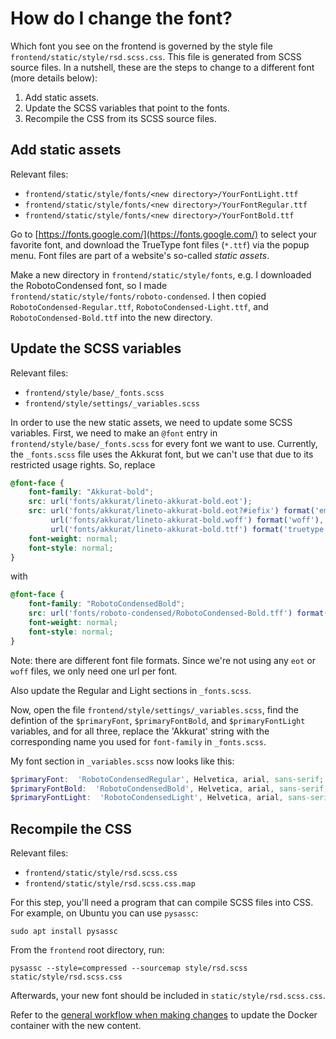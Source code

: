 # How do I change the font?

Which font you see on the frontend is governed by the style file `frontend/static/style/rsd.scss.css`. This file is generated from SCSS source
files. In a nutshell, these are the steps to change to a different font (more
details below):

1. Add static assets.
1. Update the SCSS variables that point to the fonts.
1. Recompile the CSS from its SCSS source files.


## Add static assets

Relevant files:

- `frontend/static/style/fonts/<new directory>/YourFontLight.ttf`
- `frontend/static/style/fonts/<new directory>/YourFontRegular.ttf`
- `frontend/static/style/fonts/<new directory>/YourFontBold.ttf`

Go to [https://fonts.google.com/](https://fonts.google.com/) to select your
favorite font, and download the TrueType font files (`*.ttf`) via the popup
menu. Font files are part of a website's so-called _static assets_.

Make a new directory in `frontend/static/style/fonts`, e.g. I downloaded
the RobotoCondensed font, so I made `frontend/static/style/fonts/roboto-condensed`.
I then copied `RobotoCondensed-Regular.ttf`, `RobotoCondensed-Light.ttf`, and `RobotoCondensed-Bold.ttf` into the new directory.

## Update the SCSS variables

Relevant files:

- `frontend/style/base/_fonts.scss`
- `frontend/style/settings/_variables.scss`

In order to use the new static assets, we need to update some SCSS variables. First,
we need to make an `@font` entry in `frontend/style/base/_fonts.scss` for every font we want to use. Currently, the `_fonts.scss` file uses the Akkurat font, but we can't use that due to its restricted usage rights. So, replace

```scss
@font-face {
    font-family: "Akkurat-bold";
    src: url('fonts/akkurat/lineto-akkurat-bold.eot');
    src: url('fonts/akkurat/lineto-akkurat-bold.eot?#iefix') format('embedded-opentype'),
         url('fonts/akkurat/lineto-akkurat-bold.woff') format('woff'),
         url('fonts/akkurat/lineto-akkurat-bold.ttf') format('truetype');
    font-weight: normal;
    font-style: normal;
}
```

with


```scss
@font-face {
    font-family: "RobotoCondensedBold";
    src: url('fonts/roboto-condensed/RobotoCondensed-Bold.tff') format('truetype');
    font-weight: normal;
    font-style: normal;
}
```

Note: there are different font file formats. Since we're not using any `eot` or `woff` files, we only need one url per font.

Also update the Regular and Light sections in `_fonts.scss`.

Now, open the file `frontend/style/settings/_variables.scss`, find the
defintion of the `$primaryFont`, `$primaryFontBold`, and
`$primaryFontLight` variables, and for all three, replace the 'Akkurat' string
with the corresponding name you used for `font-family` in `_fonts.scss`.

My font section in `_variables.scss` now looks like this:

```scss
$primaryFont:  'RobotoCondensedRegular', Helvetica, arial, sans-serif;
$primaryFontBold:  'RobotoCondensedBold', Helvetica, arial, sans-serif;
$primaryFontLight:  'RobotoCondensedLight', Helvetica, arial, sans-serif;
```

## Recompile the CSS

Relevant files:

- `frontend/static/style/rsd.scss.css`
- `frontend/static/style/rsd.scss.css.map`

For this step, you'll need a program that can compile SCSS files into CSS. For
example, on Ubuntu you can use `pysassc`:

```shell
sudo apt install pysassc
```

From the `frontend` root directory, run:

```shell
pysassc --style=compressed --sourcemap style/rsd.scss static/style/rsd.scss.css
```

Afterwards, your new font should be included in `static/style/rsd.scss.css`.

Refer to the [general workflow when making changes](../changing-the-look-and-feel.md#general-workflow-when-making-changes) to update
the Docker container with the new content.
